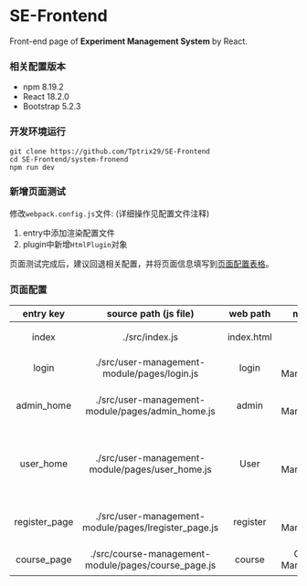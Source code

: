 # SE-Frontend 
Front-end page of **Experiment Management System** by React.

### 相关配置版本
- npm 8.19.2
- React 18.2.0
- Bootstrap 5.2.3

### 开发环境运行
```
git clone https://github.com/Tptrix29/SE-Frontend
cd SE-Frontend/system-fronend
npm run dev
```

### 新增页面测试
修改`webpack.config.js`文件: (详细操作见配置文件注释)
1. entry中添加渲染配置文件
2. plugin中新增`HtmlPlugin`对象

页面测试完成后，建议回退相关配置，并将页面信息填写到[页面配置表格](#页面配置)。

### 页面配置
|entry key|source path (js file)| web path|module|writer|desp|
|:--:|:--:|:--:|:--:|:--:|:--:|
|index|./src/index.js|index.html|-|-|系统主页|
|login|./src/user-management-module/pages/login.js|login|User Management|tp|登录页面|
|admin_home|./src/user-management-module/pages/admin_home.js|admin|User Management|tp|管理员主页|
|user_home|./src/user-management-module/pages/user_home.js|User|User Management|tp|用户（非管理员）主页|
|register_page|./src/user-management-module/pages/lregister_page.js|register|User Management|tp|用户注册页面|
|course_page|./src/course-management-module/pages/course_page.js|course|Course Management|tp|课程主页|



